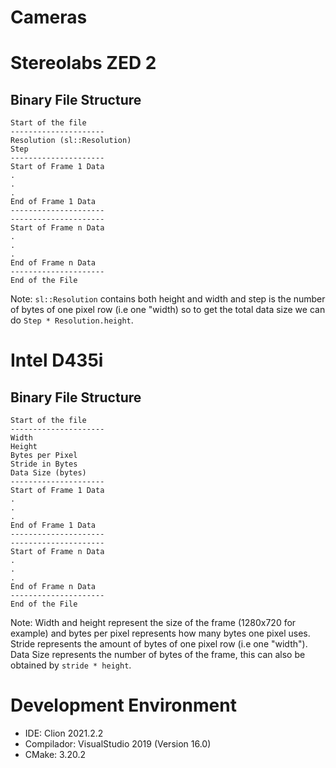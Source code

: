 # Cameras

# Stereolabs ZED 2
## Binary File Structure
```
Start of the file
---------------------
Resolution (sl::Resolution)
Step
---------------------
Start of Frame 1 Data 
.
.
.
End of Frame 1 Data
---------------------
---------------------
Start of Frame n Data 
.
.
.
End of Frame n Data
---------------------
End of the File 
```

Note: `sl::Resolution` contains both height and width and step is the
number of bytes of one pixel row (i.e one "width) so to get the total 
data size we can do `Step * Resolution.height`.

# Intel D435i
## Binary File Structure
```
Start of the file
---------------------
Width
Height
Bytes per Pixel
Stride in Bytes
Data Size (bytes)
---------------------
Start of Frame 1 Data 
.
.
.
End of Frame 1 Data
---------------------
---------------------
Start of Frame n Data 
.
.
.
End of Frame n Data
---------------------
End of the File 
```

Note: Width and height represent the size of the frame (1280x720 for example)
and bytes per pixel represents how many bytes one pixel uses. Stride represents
the amount of bytes of one pixel row (i.e one "width"). Data Size represents the
number of bytes of the frame, this can also be obtained by `stride * height`.


# Development Environment
 - IDE: Clion 2021.2.2
 - Compilador: VisualStudio 2019 (Version 16.0)
 - CMake: 3.20.2